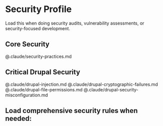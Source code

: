 # Security Profile

Load this when doing security audits, vulnerability assessments, or security-focused development.

## Core Security
@.claude/security-practices.md

## Critical Drupal Security
@.claude/drupal-injection.md
@.claude/drupal-cryptographic-failures.md
@.claude/drupal-file-permissions.md
@.claude/drupal-security-misconfiguration.md

## Load comprehensive security rules when needed:
<!-- Full Drupal Security Suite:
@.claude/drupal-authentication-failures.md
@.claude/drupal-broken-access-control.md
@.claude/drupal-insecure-design.md
@.claude/drupal-integrity-failures.md
@.claude/drupal-logging-failures.md
@.claude/drupal-ssrf.md
@.claude/drupal-vulnerable-components.md
-->